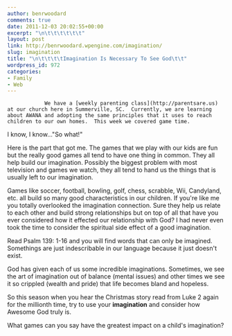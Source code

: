 ```yaml
---
author: benrwoodard
comments: true
date: 2011-12-03 20:02:55+00:00
excerpt: "\n\t\t\t\t\t\t"
layout: post
link: http://benrwoodard.wpengine.com/imagination/
slug: imagination
title: "\n\t\t\t\tImagination Is Necessary To See God\t\t"
wordpress_id: 972
categories:
- Family
- Web
---
```



				We have a [weekly parenting class](http://parentsare.us) at our church here in Summerville, SC.  Currently, we are learning about AWANA and adopting the same principles that it uses to reach children to our own homes.  This week we covered game time.  

I know, I know..."So what!"

Here is the part that got me.  The games that we play with our kids are fun but the really good games all tend to have one thing in common.  They all help build our imagination.  Possibly the biggest problem with most television and games we watch, they all tend to hand us the things that is usually left to our imagination. 

Games like soccer, football, bowling, golf, chess, scrabble, Wii, Candyland, etc. all build so many good characteristics in our children. If you're like me you totally overlooked the imagination connection.  Sure they help us relate to each other and build strong relationships but on top of all that have you ever considered how it effected our relationship with God? I had never even took the time to consider the spiritual side effect of a good imagination.  

Read Psalm 139: 1-16 and you will find words that can only be imagined.  Somethings are just indescribable in our language because it just doesn't exist.  

God has given each of us some incredible imaginations.  Sometimes, we see the art of imagination out of balance (mental issues) and other times we see it so crippled (wealth and pride) that life becomes bland and hopeless. 

So this season when you hear the Christmas story read from Luke 2 again for the millionth time, try to use your **imagination** and consider how Awesome God truly is.  

What games can you say have the greatest impact on a child's imagination?  		
